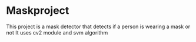 # Maskproject
This project is a mask detector that detects if a person is wearing a mask or not
It uses cv2 module and svm algorithm
